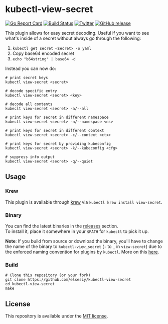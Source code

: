 # kubectl-view-secret

[![Go Report Card](https://goreportcard.com/badge/github.com/elsesiy/kubectl-view-secret)](https://goreportcard.com/report/github.com/elsesiy/kubectl-view-secret)
[![Build Status](https://travis-ci.com/elsesiy/kubectl-view-secret.svg?branch=master)](https://travis-ci.com/elsesiy/kubectl-view-secret)
[![Twitter](https://img.shields.io/badge/twitter-@elsesiy-blue.svg)](http://twitter.com/elsesiy)
[![GitHub release](https://img.shields.io/github/release/elsesiy/kubectl-view-secret.svg)](https://github.com/elsesiy/kubectl-view-secret/releases)

This plugin allows for easy secret decoding. Useful if you want to see what's inside of a secret without always go through the following:

1. `kubectl get secret <secret> -o yaml`
2. Copy base64 encoded secret
3. `echo "b64string" | base64 -d`

Instead you can now do:

    # print secret keys
    kubectl view-secret <secret>
    
    # decode specific entry
    kubectl view-secret <secret> <key>
    
    # decode all contents
    kubeclt view-secret <secret> -a/--all
    
    # print keys for secret in different namespace
    kubectl view-secret <secret> -n/--namespace <ns>

    # print keys for secret in different context
    kubectl view-secret <secret> -c/--context <ctx>

    # print keys for secret by providing kubeconfig
    kubectl view-secret <secret> -k/--kubeconfig <cfg>

    # suppress info output
    kubectl view-secret <secret> -q/--quiet

## Usage

### Krew

This plugin is available through [krew](https://krew.dev) via `kubectl krew install view-secret`.

### Binary

You can find the latest binaries in the [releases](https://github.com/elsesiy/kubectl-view-secret/releases) section.  
To install it, place it somewhere in your `$PATH` for `kubectl` to pick it up.

**Note**: If you build from source or download the binary, you'll have to change the name of the binary to `kubectl-view_secret` (`-` to `_` in `view-secret`)
due to the enforced naming convention for plugins by `kubectl`. More on this [here](https://kubernetes.io/docs/tasks/extend-kubectl/kubectl-plugins/#naming-a-plugin).

### Build

    # Clone this repository (or your fork)
    git clone https://github.com/elsesiy/kubectl-view-secret
    cd kubectl-view-secret
    make

## License

This repository is available under the [MIT license](https://choosealicense.com/licenses/mit/).
